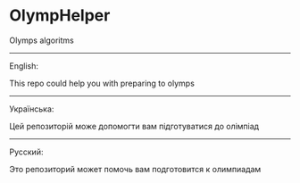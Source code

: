 # OlympHelper
Olymps algoritms

---
English:

This repo could help you with preparing to olymps

---
Українська:

Цей репозиторій може допомогти вам підготуватися до олімпіад

---
Русский:

Это репозиторий может помочь вам подготовится к олимпиадам
